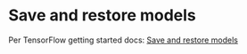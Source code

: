 # Save and restore models

Per TensorFlow getting started docs: [Save and restore models](https://www.tensorflow.org/tutorials/keras/save_and_restore_models)
